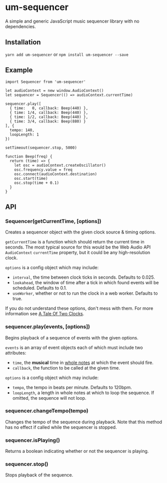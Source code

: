 # um-sequencer

A simple and generic JavaScript music sequencer library with no dependencies.

## Installation

`yarn add um-sequencer` or `npm install um-sequencer --save`

## Example

```
import Sequencer from 'um-sequencer'

let audioContext = new window.AudioContext()
let sequencer = Sequencer(() => audioContext.currentTime)

sequencer.play([
  { time:   0, callback: Beep(440) },
  { time: 1/4, callback: Beep(440) },
  { time: 1/2, callback: Beep(440) },
  { time: 3/4, callback: Beep(880) }
], {
  tempo: 140,
  loopLength: 1
})

setTimeout(sequencer.stop, 5000)

function Beep(freq) {
  return (time) => {
    let osc = audioContext.createOscillator()
    osc.frequency.value = freq
    osc.connect(audioContext.destination)
    osc.start(time)
    osc.stop(time + 0.1)
  }
}
```

## API

### Sequencer(getCurrentTime, [options])

Creates a sequencer object with the given clock source & timing options.

`getCurrentTime` is a function which should return the current time in seconds. The most typical source for this would be the Web Audio API `AudioContext` `currentTime` property, but it could be any high-resolution clock.

`options` is a config object which may include:
- `interval`, the time between clock ticks in seconds. Defaults to 0.025.
- `lookahead`, the window of time after a tick in which found events will be scheduled. Defaults to 0.1.
- `useWorker`, whether or not to run the clock in a web worker. Defaults to true.

If you do not understand these options, don't mess with them. For more information see [A Tale Of Two Clocks](https://www.html5rocks.com/en/tutorials/audio/scheduling/).

### sequencer.play(events, [options])

Begins playback of a sequence of events with the given options.

`events` is an array of event objects each of which must include two attributes:
- `time`, the **musical** time in [whole notes](https://en.wikipedia.org/wiki/Whole_note) at which the event should fire.
- `callback`, the function to be called at the given time.

`options` is a config object which may include:
- `tempo`, the tempo in beats per minute. Defaults to 120bpm.
- `loopLength`, a length in whole notes at which to loop the sequence. If omitted, the sequence will not loop.

### sequencer.changeTempo(tempo)

Changes the tempo of the sequence during playback. Note that this method has no effect if called while the sequencer is stopped.

### sequencer.isPlaying()

Returns a boolean indicating whether or not the sequencer is playing.

### sequencer.stop()

Stops playback of the sequence.
